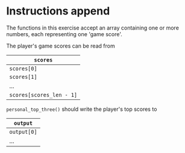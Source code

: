 # Instructions append

The functions in this exercise accept an array containing one or more numbers, each representing one 'game score'.

The player's game scores can be read from

| `scores`   |
|---|
| `scores[0]` |
| `scores[1]` |
| ... |
| `scores[scores_len - 1]` |

`personal_top_three()` should write the player's top scores to

| `output`   |
|---|
| `output[0]` |
| ... |
